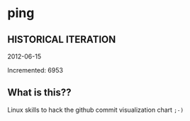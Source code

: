 # ping

## HISTORICAL ITERATION
2012-06-15

Incremented: 6953

## What is this?? 
Linux skills to hack the github commit visualization chart `;-)`
